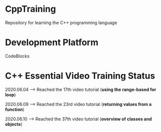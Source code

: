 # CppTraining
Repository for learning the C++ programming language

# Development Platform
CodeBlocks

# C++ Essential Video Training Status
2020.06.04 --> Reached the 17th video tutorial (**using the range-based for loop**)

2020.06.09 --> Reached the 23rd video tutorial (**returning values from a function**)

2020.06.10 --> Reached the 37th video tutorial (**overview of classes and objects**)
